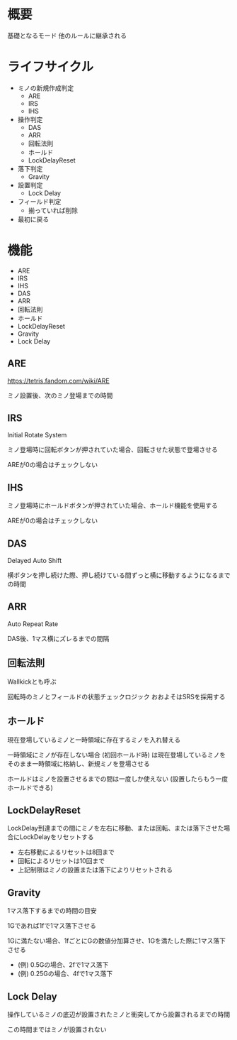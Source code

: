 # 概要

基礎となるモード
他のルールに継承される

# ライフサイクル

- ミノの新規作成判定
  - ARE
  - IRS
  - IHS
- 操作判定
  - DAS
  - ARR
  - 回転法則
  - ホールド
  - LockDelayReset
- 落下判定
  - Gravity
- 設置判定
  - Lock Delay
- フィールド判定
  - 揃っていれば削除
- 最初に戻る

# 機能

- ARE
- IRS
- IHS
- DAS
- ARR
- 回転法則
- ホールド
- LockDelayReset
- Gravity
- Lock Delay

## ARE

https://tetris.fandom.com/wiki/ARE

ミノ設置後、次のミノ登場までの時間

## IRS

Initial Rotate System

ミノ登場時に回転ボタンが押されていた場合、回転させた状態で登場させる

AREが0の場合はチェックしない

## IHS

ミノ登場時にホールドボタンが押されていた場合、ホールド機能を使用する

AREが0の場合はチェックしない

## DAS

Delayed Auto Shift

横ボタンを押し続けた際、押し続けている間ずっと横に移動するようになるまでの時間

## ARR

Auto Repeat Rate

DAS後、1マス横にズレるまでの間隔

## 回転法則

Wallkickとも呼ぶ

回転時のミノとフィールドの状態チェックロジック
おおよそはSRSを採用する

## ホールド

現在登場しているミノと一時領域に存在するミノを入れ替える

一時領域にミノが存在しない場合 (初回ホールド時) は現在登場しているミノをそのまま一時領域に格納し、新規ミノを登場させる

ホールドはミノを設置させるまでの間は一度しか使えない (設置したらもう一度ホールドできる)

## LockDelayReset

LockDelay到達までの間にミノを左右に移動、または回転、または落下させた場合にLockDelayをリセットする

- 左右移動によるリセットは8回まで
- 回転によるリセットは10回まで
- 上記制限はミノの設置または落下によりリセットされる

## Gravity

1マス落下するまでの時間の目安

1Gであれば1fで1マス落下させる

1Gに満たない場合、1fごとにGの数値分加算させ、1Gを満たした際に1マス落下させる

- (例) 0.5Gの場合、2fで1マス落下
- (例) 0.25Gの場合、4fで1マス落下

## Lock Delay

操作しているミノの底辺が設置されたミノと衝突してから設置されるまでの時間

この時間まではミノが設置されない

